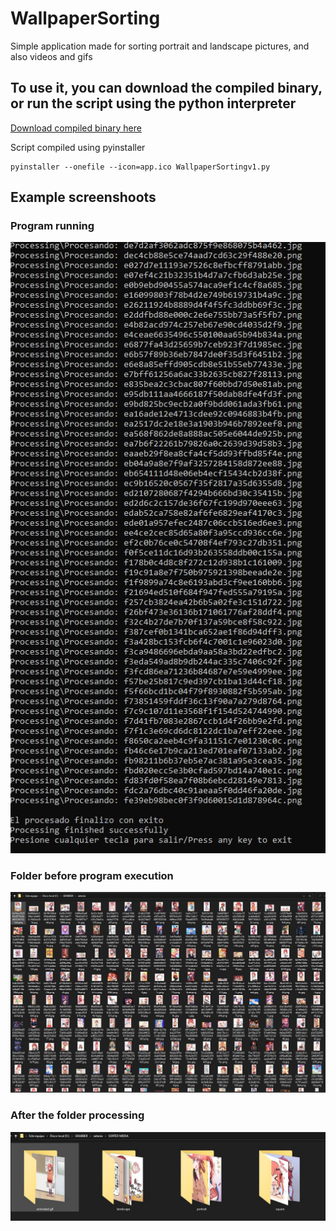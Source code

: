 # WallpaperSorting
Simple application made for sorting portrait and landscape pictures, and also videos and gifs

## To use it, you can download the compiled binary, or run the script using the python interpreter
[Download compiled binary here](https://github.com/97997/WallpaperSorting/blob/master/WallpaperSortingv1.exe)

Script compiled using pyinstaller
```
pyinstaller --onefile --icon=app.ico WallpaperSortingv1.py
```
## Example screenshoots
### Program running

![Program running](https://github.com/97997/WallpaperSorting/raw/master/run.JPG)

### Folder before program execution

![Folder before program execution](https://github.com/97997/WallpaperSorting/raw/master/before.JPG)

### After the folder processing

![After the folder processing](https://github.com/97997/WallpaperSorting/raw/master/after.JPG)

